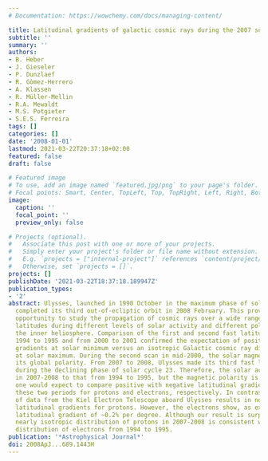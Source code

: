```yaml
---
# Documentation: https://wowchemy.com/docs/managing-content/

title: Latitudinal gradients of galactic cosmic rays during the 2007 solar minimum
subtitle: ''
summary: ''
authors:
- B. Heber
- J. Gieseler
- P. Dunzlaef
- R. Gòmez-Herrero
- A. Klassen
- R. Müller-Mellin
- R.A. Mewaldt
- M.S. Potgieter
- S.E.S. Ferreira
tags: []
categories: []
date: '2008-01-01'
lastmod: 2021-03-22T20:37:18+02:00
featured: false
draft: false

# Featured image
# To use, add an image named `featured.jpg/png` to your page's folder.
# Focal points: Smart, Center, TopLeft, Top, TopRight, Left, Right, BottomLeft, Bottom, BottomRight.
image:
  caption: ''
  focal_point: ''
  preview_only: false

# Projects (optional).
#   Associate this post with one or more of your projects.
#   Simply enter your project's folder or file name without extension.
#   E.g. `projects = ["internal-project"]` references `content/project/deep-learning/index.md`.
#   Otherwise, set `projects = []`.
projects: []
publishDate: '2021-03-22T18:37:18.189947Z'
publication_types:
- '2'
abstract: Ulysses, launched in 1990 October in the maximum phase of solar cycle 22,
  completed its third out-of-ecliptic orbit in 2008 February. This provides a unique
  opportunity to study the propagation of cosmic rays over a wide range of heliographic
  latitudes during different levels of solar activity and different polarities in
  the inner heliosphere. Comparison of the first and second fast latitude scans from
  1994 to 1995 and from 2000 to 2001 confirmed the expectation of positive latitudinal
  gradients at solar minimum versus an isotropic Galactic cosmic ray distribution
  at solar maximum. During the second scan in mid-2000, the solar magnetic field reversed
  its global polarity. From 2007 to 2008, Ulysses made its third fast latitude scan
  during the declining phase of solar cycle 23. Therefore, the solar activity is comparable
  in 2007-2008 to that from 1994 to 1995, but the magnetic polarity is opposite. Thus,
  one would expect to compare positive with negative latitudinal gradients during
  these two periods for protons and electrons, respectively. In contrast, our analysis
  of data from the Kiel Electron Telescope aboard Ulysses results in no significant
  latitudinal gradients for protons. However, the electrons show, as expected, a positive
  latitudinal gradient of ~0.2% per degree. Although our result is surprising, the
  nearly isotropic distribution of protons in 2007-2008 is consistent with an isotropic
  distribution of electrons from 1994 to 1995.
publication: '*Astrophysical Journal*'
doi: 2008ApJ...689.1443H
---
```

